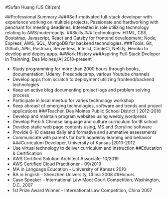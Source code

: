 #Sufan Huang (US Citizen)

##Professional Summary
####Self-motivated full-stack developer with experience working on multiple projects. Passionate and hardworking with penchant for meeting deadlines. Interested in role utilizing technology relating to AWS/node/reactjs.
##Skills
###Technologies: HTML, CSS, Bootstrap, Javascript, React and Gatsby for frontend development; Node, Express, AWS, SQL, MongoDB for backend technologies.
###Tools: Git, Github, APIs, Postman, Serverless, IntelliJ, CircleCi, Netlify, Heroku to develop and deploy apps.
##Work History
###Aspiring Full-Stack Dveloper in Trainning, Des Moines,IA| 2018-present
* Study programming for more than 2000 hours through books, documentation,  Udemy, 
  Freecodecamp, various Youtube channels
* Develop apps from scratch to deployment utilizing frontend/backend technologies
* Keep an active blog documenting project logs and problem solving process
* Participate in local meetup for varies technology workshop
* Keep abreast of emerging technologies, software and trends and project applications
###Teacher, Des Moines Public School District | 2012-2018
* Develop and maintain program websites using weebly,wordpress
* Develop Prek-5 Chinese language and culture curriculum for IB school
* Develop static web page contents using, MS and Storyline software
* Provide 6-10 classes daily and formative and summative assessments
* Communicate with parents for both academy learning and behavior
###Curriculum Developer, University of Kansas |2010-2012
 * Use virtual technology to deliver curriculum and instruction
##Education & Certification
* AWS Certified Solution Architect Associate-10/2019
* AWS Certified Cloud Practitioner - 09/2019
* MA in Language Education - University of Kansas 2010
* BA in English - Shenzhen University, China 2008 
##Honors
* Case Speaker - International Law Moot Court Competition, Washington, D.C. 2007
* 1st Prize Award Winner - International Law Competition, China 2007 
